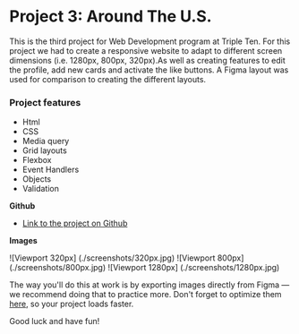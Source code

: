 # Project 3: Around The U.S.
This is the third project for Web Development program at Triple Ten. For this project we had to create a responsive website to adapt to different screen dimensions (i.e. 1280px, 800px, 320px).As well as creating features to edit the profile, add new cards and activate the like buttons. A Figma layout was used for comparison to creating the different layouts. 

### Project features  

* Html
* CSS
* Media query
* Grid layouts 
* Flexbox
* Event Handlers 
* Objects
* Validation
  
**Github**  
  
* [Link to the project on Github](https://peldunasma.github.io/se_project_aroundtheus/)  
  
**Images**  

![Viewport 320px] (./screenshots/320px.jpg)
![Viewport 800px] (./screenshots/800px.jpg)
![Viewport 1280px] (./screenshots/1280px.jpg)
  
The way you'll do this at work is by exporting images directly from Figma — we recommend doing that to practice more. Don't forget to optimize them [here](https://tinypng.com/), so your project loads faster. 
  
Good luck and have fun!
